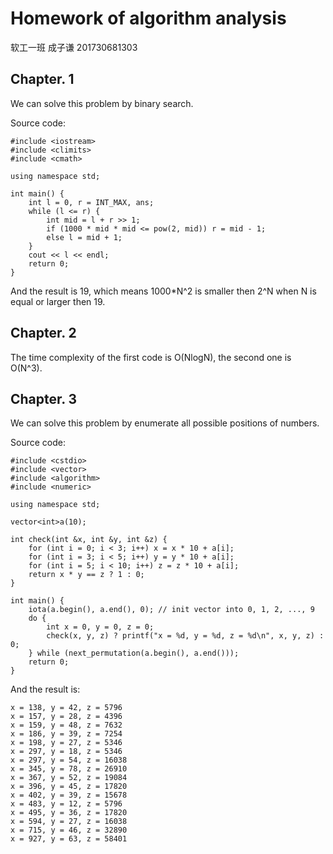 # Homework of algorithm analysis  
软工一班 成子谦 201730681303

## Chapter. 1
We can solve this problem by binary search.  

Source code:
```
#include <iostream>
#include <climits>
#include <cmath>

using namespace std;

int main() {
    int l = 0, r = INT_MAX, ans;
    while (l <= r) {
        int mid = l + r >> 1;
        if (1000 * mid * mid <= pow(2, mid)) r = mid - 1;
        else l = mid + 1;
    }
    cout << l << endl;
    return 0;
}
```
And the result is 19, which means 1000*N^2 is smaller then 2^N when N is equal or larger then 19.  

## Chapter. 2
The time complexity of the first code is O(NlogN), the second one is O(N^3).

## Chapter. 3
We can solve this problem by enumerate all possible positions of numbers.  

Source code:
```
#include <cstdio>
#include <vector>
#include <algorithm>
#include <numeric>

using namespace std;

vector<int>a(10);

int check(int &x, int &y, int &z) {
    for (int i = 0; i < 3; i++) x = x * 10 + a[i];
    for (int i = 3; i < 5; i++) y = y * 10 + a[i];
    for (int i = 5; i < 10; i++) z = z * 10 + a[i];
    return x * y == z ? 1 : 0;
}

int main() {
    iota(a.begin(), a.end(), 0); // init vector into 0, 1, 2, ..., 9
    do {
        int x = 0, y = 0, z = 0;
        check(x, y, z) ? printf("x = %d, y = %d, z = %d\n", x, y, z) : 0;
    } while (next_permutation(a.begin(), a.end()));
    return 0;
}
```  
And the result is: 
```
x = 138, y = 42, z = 5796
x = 157, y = 28, z = 4396
x = 159, y = 48, z = 7632
x = 186, y = 39, z = 7254
x = 198, y = 27, z = 5346
x = 297, y = 18, z = 5346
x = 297, y = 54, z = 16038
x = 345, y = 78, z = 26910
x = 367, y = 52, z = 19084
x = 396, y = 45, z = 17820
x = 402, y = 39, z = 15678
x = 483, y = 12, z = 5796
x = 495, y = 36, z = 17820
x = 594, y = 27, z = 16038
x = 715, y = 46, z = 32890
x = 927, y = 63, z = 58401
```